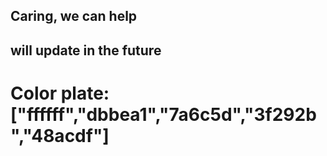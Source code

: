 ## Caring, we can help

## will update in the future

# Color plate: ["ffffff","dbbea1","7a6c5d","3f292b","48acdf"]
